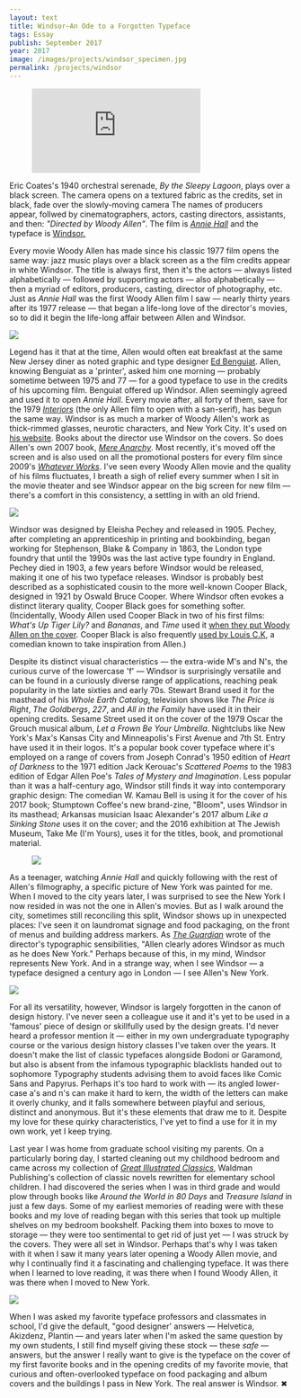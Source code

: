 ```yaml
---
layout: text
title: Windsor—An Ode to a Forgotten Typeface
tags: Essay
publish: September 2017
year: 2017
image: /images/projects/windsor_specimen.jpg
permalink: /projects/windsor
---
```


<figure>
<p>
<div class="responsive-container">
<iframe src="https://www.youtube.com/embed/7thQYYIY1OA?rel=0&amp;showinfo=0" frameborder="0" allowfullscreen="">
</iframe>
</div>
</p>

</figure>

<p>Eric Coates's 1940 orchestral serenade, <em>By the Sleepy Lagoon</em>, plays over a black screen. The camera opens on a textured fabric as the credits, set in black, fade over the slowly-moving camera The names of producers appear, follwed by cinematographers, actors, casting directors, assistants, and then: <em>&quot;Directed by Woody Allen&quot;</em>. The film is <A href="https://www.youtube.com/watch?v=7thQYYIY1OA"><em>Annie Hall</em></A> and the typeface is <a href="https://en.wikipedia.org/wiki/Windsor_(typeface)">Windsor.</a></p>

<p>Every movie Woody Allen has made since his classic 1977 film opens the same way: jazz music plays over a black screen as a the film credits appear in white Windsor. The title is always first, then it's the actors — always listed alphabetically — followed by supporting actors — also alphabetically — then a myriad of editors, producers, casting, director of photography, etc. Just as <em>Annie Hall</em> was the first Woody Allen film I saw — nearly thirty years after its 1977 release — that began a life-long love of the director's movies, so to did it begin the life-long affair between Allen and Windsor.</p>

<p><img src="/images/projects/windsor_woody-allen.gif"></p>

<p>Legend has it that at the time, Allen would often eat breakfast at the same New Jersey diner as noted graphic and type designer <a href="https://en.wikipedia.org/wiki/Ed_Benguiat">Ed Benguiat</a>. Allen, knowing Benguiat as a 'printer', asked him one morning — probably sometime between 1975 and 77 — for a good typeface to use in the credits of his upcoming film. Benguiat offered up Windsor. Allen seemingly agreed and used it to open <em>Annie Hall</em>. Every movie after, all forty of them, save for the 1979 <a href="http://www.woodyallenpages.com/films/interiors/"><em>Interiors</em></a> (the only Allen film to open with a san-serif), has begun the same way. Windsor is as much a marker of Woody Allen's work as thick-rimmed glasses, neurotic characters, and New York City. It's used on <a href="http://woodyallen.com/biography/">his website</a>. Books about the director use Windsor on the covers. So does Allen's own 2007 book, <a href="http://kitblog.com/images/DSC01324_440.jpg"><em>Mere Anarchy</em></a>. Most recently, it's moved off the screen and is also used on all the promotional posters for every film since 2009's <a href="http://img.moviepostershop.com//whatever-works-movie-poster-1020514365.jpg"><em>Whatever Works</em></a>. I've seen every Woody Allen movie and the quality of his films fluctuates, I breath a sigh of relief every summer when I sit in the movie theater and see Windsor appear on the big screen for new film — there's a comfort in this consistency, a settling in with an old friend.</p>

<img src="/images/projects/windsor_specimen.jpg">

<p>Windsor was designed by Eleisha Pechey and released in 1905. Pechey, after completing an apprenticeship in printing and bookbinding, began working for Stephenson, Blake &amp; Company in 1863, the London type foundry that until the 1990s was the last active type foundry in England. Pechey died in 1903, a few years before Windsor would be released, making it one of his two typeface releases. Windsor is probably best described as a sophisticated cousin to the more well-known Cooper Black, designed in 1921 by Oswald Bruce Cooper. Where Windsor often evokes a distinct literary quality, Cooper Black goes for something softer. (Incidentally, Woody Allen used Cooper Black in two of his first films: <em>What's Up Tiger Lily?</em> and <em>Bananas</em>, and <i>Time</i> used it <a href="https://i.pinimg.com/736x/7a/dd/20/7add2013cbc5301d7d4a0dfbbff5e9b7--woody-allen-films-time-magazine.jpg">when they put Woody Allen on the cover</a>. Cooper Black is also frequently <a href="http://www.laweekly.com/arts/cooper-black-the-story-behind-louies-typeface-2372062">used by Louis C.K</a>, a comedian known to take inspiration from Allen.)</p>

<p>Despite its distinct visual characteristics — the extra-wide M's and N's, the curious curve of the lowercase 'f' — Windsor is surprisingly versatile and can be found in a curiously diverse range of applications, reaching peak popularity in the late sixties and early 70s. Stewart Brand used it for the masthead of his <em>Whole Earth Catalog</em>, television shows like <em>The Price is Right</em>, <em>The Goldbergs</em>, <em>227</em>, and <em>All in the Family</em> have used it in their opening credits. Sesame Street used it on the cover of the 1979 Oscar the Grouch musical album, <em>Let a Frown Be Your Umbrella</em>. Nightclubs like New York's Max's Kansas City and Minneapolis's First Avenue and 7th St. Entry have used it in their logos. It's a popular book cover typeface where it's employed on a range of covers from Joseph Conrad's 1950 edition of <em>Heart of Darkness</em> to the 1971 edition Jack Kerouac's <em>Scattered Poems</em> to the 1983 edition of Edgar Allen Poe's <em>Tales of Mystery and Imagination</em>. Less popular than it was a half-century ago, Windsor still finds it way into contemporary graphic design: The comedian W. Kamau Bell is using it for the cover of his 2017 book; Stumptown Coffee's new brand-zine, &quot;Bloom&quot;, uses Windsor in its masthead; Arkansas musician Isaac Alexander's 2017 album <em>Like a Sinking Stone</em> uses it on the cover; and the 2016 exhibition at The Jewish Museum, Take Me (I'm Yours), uses it for the titles, book, and promotional material.</p>

<figure>
<img src="/images/projects/windsor_books.jpg">
</figure>

<p>As a teenager, watching <em>Annie Hall</em> and quickly following with the rest of Allen's filmography, a specific picture of New York was painted for me. When I moved to the city years later, I was surprised to see the New York I now resided in was not the one in Allen's movies. But as I walk around the city, sometimes still reconciling this split, Windsor shows up in unexpected places: I've seen it on laundromat signage and food packaging, on the front of menus and building address markers. As <a href="https://www.theguardian.com/artanddesign/2011/apr/05/windsor-woody-allen-type"><em>The Guardian</em></a> wrote of the director's typographic sensibilities, &quot;Allen clearly adores Windsor as much as he does New York.&quot; Perhaps because of this, in my mind, Windsor represents New York. And in a strange way, when I see Windsor — a typeface designed a century ago in London — I see Allen's New York.</p>

<p><img src="/images/projects/windsor_newyork.jpg"></p>

<p>For all its versatility, however, Windsor is largely forgotten in the canon of design history. I've never seen a colleague use it and it's yet to be used in a 'famous' piece of design or skillfully used by the design greats. I'd never heard a professor mention it — either in my own undergraduate typography course or the various design history classes I've taken over the years. It doesn't make the list of classic typefaces alongside Bodoni or Garamond, but also is absent from the infamous typographic blacklists handed out to sophomore Typography students advising them to avoid faces like Comic Sans and Papyrus. Perhaps it's too hard to work with — its angled lower-case a's and n's can make it hard to kern, the width of the letters can make it overly chunky, and it falls somewhere between playful and serious, distinct and anonymous. But it's these elements that draw me to it. Despite my love for these quirky characteristics, I've yet to find a use for it in my own work, yet I keep trying.</p>

<p>Last year I was home from graduate school visiting my parents. On a particularly boring day, I started cleaning out my childhood bedroom and came across my collection of <a href="http://www.greatillustratedclassics.com"><em>Great Illustrated Classics</em></a>, Waldman Publishing's collection of classic novels rewritten for elementary school children. I had discovered the series when I was in third grade and would plow through books like <em>Around the World in 80 Days</em> and <em>Treasure Island</em> in just a few days. Some of my earliest memories of reading were with these books and my love of reading began with this series that took up multiple shelves on my bedroom bookshelf. Packing them into boxes to move to storage — they were too sentimental to get rid of just yet — I was struck by the covers. They were all set in Windsor. Perhaps that's why I was taken with it when I saw it many years later opening a Woody Allen movie, and why I continually find it a fascinating and challenging typeface. It was there when I learned to love reading, it was there when I found Woody Allen, it was there when I moved to New York.</p>

<p>
<img src="/images/projects/windsor_gic.jpg">
</p>

<p>When I was asked my favorite typeface professors and classmates in school, I'd give the default, &quot;good designer' answers — Helvetica, Akizdenz, Plantin — and years later when I'm asked the same question by my own students, I still find myself giving these stock — these <i>safe</i> — answers, but the answer I really want to give is the typeface on the cover of my first favorite books and in the opening credits of my favorite movie, that curious and often-overlooked typeface on food packaging and album covers and  the buildings I pass in New York. The real answer is Windsor. ✖</p>

